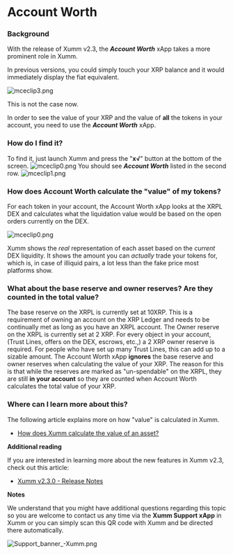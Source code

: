 # Account Worth

### **Background**

With the release of Xumm v2.3, the _**Account Worth**_ xApp takes a more prominent role in Xumm.

In previous versions, you could simply touch your XRP balance and it would immediately display the fiat equivalent.

&#x20;

![mceclip3.png](https://drtc9zr.dlvr.cloud/hc/article\_attachments/5881361968658/mceclip3.png)

This is not the case now.

In order to see the value of your XRP and the value of **all** the tokens in your account, you need to use the  _**Account Worth**_ xApp.

&#x20;

### **How do I find it?**

&#x20;To find it, just launch Xumm and press the "**x√**" button at the bottom of the screen. ![mceclip0.png](https://drtc9zr.dlvr.cloud/hc/article\_attachments/5881817535762/mceclip0.png) You should see _**Account Worth**_ listed in the second row. ![mceclip1.png](https://drtc9zr.dlvr.cloud/hc/article\_attachments/5882016149138/mceclip1.png)

&#x20;

### **How does Account Worth calculate the "value" of my tokens?**

&#x20;For each token in your account, the Account Worth xApp looks at the XRPL DEX and calculates what the liquidation value would be based on the open orders currently on the DEX.  &#x20;

![mceclip0.png](https://drtc9zr.dlvr.cloud/hc/article\_attachments/6006931870866/mceclip0.png)

&#x20; Xumm shows the _real_ representation of each asset based on the _current_ DEX liquidity. It shows the amount you can _actually_ trade your tokens for, which is, in case of illiquid pairs, a lot less than the fake price most platforms show.&#x20;

### **What about the base reserve and owner reserves? Are they counted in the total value?**

&#x20;The base reserve on the XRPL is currently set at 10XRP. This is a requirement of owning an account on the XRP Ledger and needs to be continually met as long as you have an XRPL account.  The Owner reserve on the XRPL is currently set at 2 XRP. For every object in your account, (Trust Lines, offers on the DEX, escrows, etc.,) a 2 XRP owner reserve is required. For people who have set up many Trust Lines, this can add up to a sizable amount. The Account Worth xApp **ignores** the base reserve and owner reserves when calculating the value of your XRP.  The reason for this is that while the reserves are marked as "un-spendable" on the XRPL, they are still **in your account** so they are counted when Account Worth calculates the total value of your XRP. &#x20;

### **Where can I learn more about this?**

&#x20;The following article explains more on how "value" is calculated in Xumm.

* [How does Xumm calculate the value of an asset?](https://support.xumm.app/hc/en-us/articles/4416895527314)

&#x20;

**Additional reading**

If you are interested in learning more about the new features in Xumm v2.3, check out this article:

* [Xumm v2.3.0 - Release Notes](https://support.xumm.app/hc/en-us/articles/5569334061330)

**Notes**

We understand that you might have additional questions regarding this topic so you are welcome to contact us any time via the **Xumm Support xApp** in Xumm or you can simply scan this QR code with Xumm and be directed there automatically.

![Support\_banner\_-Xumm.png](https://drtc9zr.dlvr.cloud/hc/article\_attachments/5000139234962/Support\_banner\_-Xumm.png)
